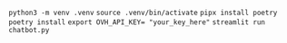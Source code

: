 `python3 -m venv .venv`
`source .venv/bin/activate`
`pipx install poetry`
`poetry install`
`export OVH_API_KEY= "your_key_here"`
`streamlit run chatbot.py`
